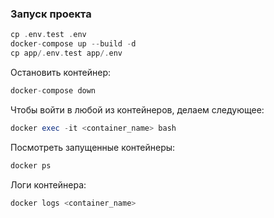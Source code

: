 ### Запуск проекта

```php
cp .env.test .env
docker-compose up --build -d
cp app/.env.test app/.env
```
Остановить контейнер:
```php
docker-compose down
```

Чтобы войти в любой из контейнеров, делаем следующее:
```php
docker exec -it <container_name> bash
```

Посмотреть запущенные контейнеры:
```php
docker ps
```

Логи контейнера:
```php
docker logs <container_name>
```